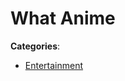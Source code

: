 # What Anime






**Categories**:

- [Entertainment](https://github.com/apis-list/apis-list#entertainment)



